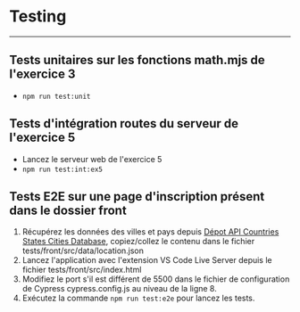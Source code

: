 # Testing

---

## Tests unitaires sur les fonctions math.mjs de l'exercice 3

- `npm run test:unit`


## Tests d'intégration routes du serveur de l'exercice 5

- Lancez le serveur web de l'exercice 5
- `npm run test:int:ex5`


## Tests E2E sur une page d'inscription présent dans le dossier front

1. Récupérez les données des villes et pays depuis [Dépot API  Countries States Cities Database](https://raw.githubusercontent.com/dr5hn/countries-states-cities-database/master/cities.json), copiez/collez le contenu dans le fichier tests/front/src/data/location.json
2. Lancez l'application avec l'extension VS Code Live Server depuis le fichier tests/front/src/index.html
3. Modifiez le port s'il est différent de 5500 dans le fichier de configuration de Cypress cypress.config.js au niveau de la ligne 8.
4. Exécutez la commande `npm run test:e2e` pour lancez les tests.